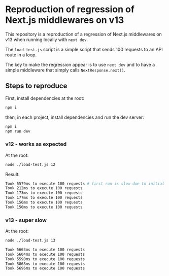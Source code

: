 # Reproduction of regression of Next.js middlewares on v13

This repository is a reproduction of a regression of Next.js middlewares on v13 when running locally with `next dev`.

The `load-test.js` script is a simple script that sends 100 requests to an API route in a loop.

The key to make the regression appear is to use `next dev` and to have a simple middleware that simply calls `NextResponse.next()`.

## Steps to reproduce

First, install dependencies at the root:

```sh
npm i
```

then, in each project, install dependencies and run the dev server:

```sh
npm i
npm run dev
```

### v12 - works as expected

At the root:

```sh
node ./load-test.js 12
```

Result:

```sh
Took 5579ms to execute 100 requests # first run is slow due to initial compilation
Took 212ms to execute 100 requests
Took 173ms to execute 100 requests
Took 177ms to execute 100 requests
Took 156ms to execute 100 requests
Took 150ms to execute 100 requests
```

### v13 - super slow

At the root:

```sh
node ./load-test.js 13
```

```sh
Took 5663ms to execute 100 requests
Took 5604ms to execute 100 requests
Took 5590ms to execute 100 requests
Took 5868ms to execute 100 requests
Took 5696ms to execute 100 requests
```
